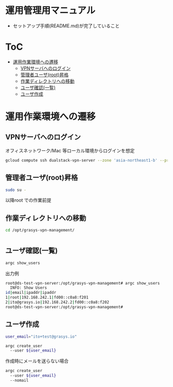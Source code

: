 # 運用管理用マニュアル

* セットアップ手順(README.md)が完了していること

# ToC

<!-- mtoc-start -->

* [運用作業環境への遷移](#運用作業環境への遷移)
  * [VPNサーバへのログイン](#vpnサーバへのログイン)
  * [管理者ユーザ(root)昇格](#管理者ユーザroot昇格)
  * [作業ディレクトリへの移動](#作業ディレクトリへの移動)
  * [ユーザ確認(一覧)](#ユーザ確認一覧)
  * [ユーザ作成](#ユーザ作成)

<!-- mtoc-end -->

# 運用作業環境への遷移
## VPNサーバへのログイン
オフィスネットワーク/Mac 等ローカル環境からログインを想定
```sh
gcloud compute ssh dualstack-vpn-server --zone 'asia-northeast1-b' --project 'trial-pritunl'
```

## 管理者ユーザ(root)昇格
```sh
sudo su -
```
以降root での作業前提
## 作業ディレクトリへの移動
```sh
cd /opt/grasys-vpn-management/
```

# 
## ユーザ確認(一覧)
```sh
argc show_users
```

出力例
```sh
root@ds-test-vpn-server:/opt/grasys-vpn-management# argc show_users
  INFO: Show Users
id|email|ipaddr|ipaddr
1|root|192.168.242.1|fd00::c0a8:f201
2|ito@grasys.io|192.168.242.2|fd00::c0a8:f202
root@ds-test-vpn-server:/opt/grasys-vpn-management#
```

## ユーザ作成
```sh
user_email="ito+test@grasys.io"

argc create_user
  --user ${user_email}
```

作成時にメールを送らない場合
```sh
argc create_user
  --user ${user_email}
  --nomail
```
